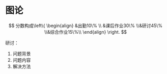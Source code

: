 # 图论

<T t="任课老师 张欣" blue /> 
<T t="学分 2.0" gray />

$$ 分数构成\left\{ \begin{align}  &出勤10\% \\ &课后作业30\% \\&研讨45\% \\&综合作业15\%\\ \end{align} \right. $$

研讨：

1. 问题背景
2. 问题内容
3. 解决方法

